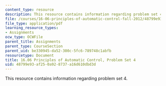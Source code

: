```yaml
---
content_type: resource
description: This resource contains information regarding problem set 4.
file: /courses/16-06-principles-of-automatic-control-fall-2012/48799e93af250a928737a16d610dbd3d_MIT16_06F12_ProblemsSet_4.pdf
file_type: application/pdf
learning_resource_types:
- Assignments
ocw_type: OCWFile
parent_title: Assignments
parent_type: CourseSection
parent_uid: be330945-da52-300c-5fc6-789748c1abfb
resourcetype: Document
title: 16.06 Principles of Automatic Control, Problem Set 4
uid: 48799e93-af25-0a92-8737-a16d610dbd3d
---
```

This resource contains information regarding problem set 4.

